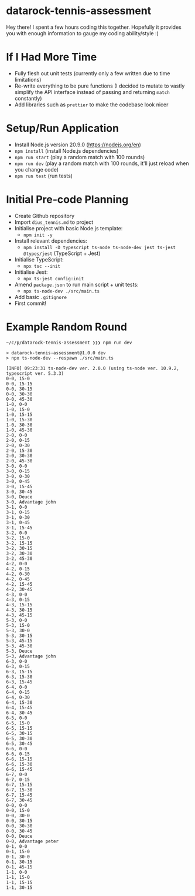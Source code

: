 # datarock-tennis-assessment

Hey there! I spent a few hours coding this together. Hopefully it provides you with enough information to gauge my coding ability/style :)

# If I Had More Time

- Fully flesh out unit tests (currently only a few written due to time limitations)
- Re-write everything to be pure functions (I decided to mutate to vastly simplify the API interface instead of passing and returning `match` constantly)
- Add libraries such as `prettier` to make the codebase look nicer

# Setup/Run Application

- Install Node.js version 20.9.0 (https://nodejs.org/en)
- `npm install` (install Node.js dependencies)
- `npm run start` (play a random match with 100 rounds)
- `npm run dev` (play a random match with 100 rounds, it'll just reload when you change code)
- `npm run test` (run tests)

# Initial Pre-code Planning

- Create Github repository
- Import `dius_tennis.md` to project
- Initialise project with basic Node.js template:
  - `npm init -y`
- Install relevant dependencies:
  - `npm install -D typescript ts-node ts-node-dev jest ts-jest @types/jest` (TypeScript + Jest)
- Initialise TypeScript:
  - `npx tsc --init`
- Initialise Jest:
  - `npx ts-jest config:init`
- Amend `package.json` to run main script + unit tests:
  - `npx ts-node-dev ./src/main.ts`
- Add basic `.gitignore`
- First commit!

# Example Random Round

```
~/c/p/datarock-tennis-assessment ❯❯❯ npm run dev

> datarock-tennis-assessment@1.0.0 dev
> npx ts-node-dev --respawn ./src/main.ts

[INFO] 09:23:31 ts-node-dev ver. 2.0.0 (using ts-node ver. 10.9.2, typescript ver. 5.3.3)
0-0, 15-0
0-0, 15-15
0-0, 30-15
0-0, 30-30
0-0, 45-30
1-0, 0-0
1-0, 15-0
1-0, 15-15
1-0, 15-30
1-0, 30-30
1-0, 45-30
2-0, 0-0
2-0, 0-15
2-0, 0-30
2-0, 15-30
2-0, 30-30
2-0, 45-30
3-0, 0-0
3-0, 0-15
3-0, 0-30
3-0, 0-45
3-0, 15-45
3-0, 30-45
3-0, Deuce
3-0, Advantage john
3-1, 0-0
3-1, 0-15
3-1, 0-30
3-1, 0-45
3-1, 15-45
3-2, 0-0
3-2, 15-0
3-2, 15-15
3-2, 30-15
3-2, 30-30
3-2, 45-30
4-2, 0-0
4-2, 0-15
4-2, 0-30
4-2, 0-45
4-2, 15-45
4-2, 30-45
4-3, 0-0
4-3, 0-15
4-3, 15-15
4-3, 30-15
4-3, 45-15
5-3, 0-0
5-3, 15-0
5-3, 30-0
5-3, 30-15
5-3, 45-15
5-3, 45-30
5-3, Deuce
5-3, Advantage john
6-3, 0-0
6-3, 0-15
6-3, 15-15
6-3, 15-30
6-3, 15-45
6-4, 0-0
6-4, 0-15
6-4, 0-30
6-4, 15-30
6-4, 15-45
6-4, 30-45
6-5, 0-0
6-5, 15-0
6-5, 15-15
6-5, 30-15
6-5, 30-30
6-5, 30-45
6-6, 0-0
6-6, 0-15
6-6, 15-15
6-6, 15-30
6-6, 15-45
6-7, 0-0
6-7, 0-15
6-7, 15-15
6-7, 15-30
6-7, 15-45
6-7, 30-45
0-0, 0-0
0-0, 15-0
0-0, 30-0
0-0, 30-15
0-0, 30-30
0-0, 30-45
0-0, Deuce
0-0, Advantage peter
0-1, 0-0
0-1, 15-0
0-1, 30-0
0-1, 30-15
0-1, 45-15
1-1, 0-0
1-1, 15-0
1-1, 15-15
1-1, 30-15
```
